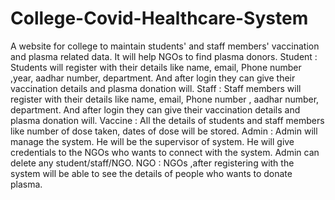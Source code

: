 # College-Covid-Healthcare-System
A website for college to maintain students' and staff members' vaccination and plasma related data. It will help NGOs to find plasma donors. Student : Students will register with their details like name, email, Phone number ,year, aadhar number, department. And after login they can give their vaccination details and plasma donation will. Staff : Staff members will register with their details like name, email, Phone number , aadhar number, department. And after login they can give their vaccination details and plasma donation will. Vaccine : All the details of students and staff members like number of dose taken, dates of dose will be stored. Admin : Admin will manage the system. He will be the supervisor of system. He will give credentials to the NGOs who wants to connect with the system. Admin can delete any student/staff/NGO. NGO : NGOs ,after registering with the system will be able to see the details of people who wants to donate plasma.
